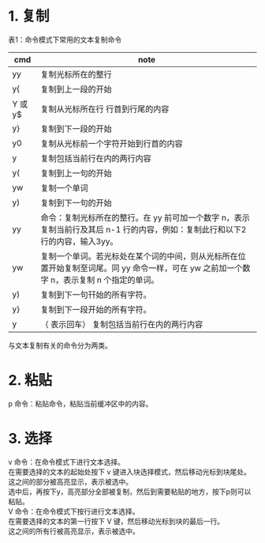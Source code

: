 # 1. 复制   
表1：命令模式下常用的文本复制命令  

| cmd | note |     
| -- | -- |     
| yy | 复制光标所在的整行 |
| y{ | 复制到上一段的开始 |
| Y 或 y$ |	复制从光标所在行 行首到行尾的内容	|
| y} |	复制到下一段的开始 |
| y0 | 复制从光标前一个字符开始到行首的内容 |
| y<CR> | 	复制包括当前行在内的两行内容 |  
| y( | 复制到上一句的开始 |  
|	yw | 复制一个单词 |  
| y) | 复制到下一句的开始 |  	 	 
| yy | 命令：复制光标所在的整行。在 yy 前可加一个数字 n，表示复制当前行及其后 n-1 行的内容，例如：复制此行和以下2行的内容，输入3yy。 |  
|  yw | 复制一个单词。若光标处在某个词的中间，则从光标所在位置开始复制至词尾。同 yy 命令一样，可在 yw 之前加一个数字 n，表示复制 n 个指定的单词。|  
|  y) |  复制到下一句幵始的所有字符。 |  
| y} | 复制到下一段开始的所有字符。 |  
| y<CR> | （<CR> 表示回车） 复制包括当前行在内的两行内容|  

与文本复制有关的命令分为两类。

# 2. 粘贴  
p 命令：粘贴命令，粘贴当前缓冲区中的内容。
# 3. 选择
v 命令：在命令模式下进行文本选择。  
在需要选择的文本的起始处按下 v 键进入块选择模式，然后移动光标到块尾处。这之间的部分被高亮显示，表示被选中。  
选中后，再按下y，高亮部分全部被复制，然后到需要粘贴的地方，按下p则可以粘贴。  
V 命令：在命令模式下按行进行文本选择。  
在需要选择的文本的第一行按下 V 键，然后移动光标到块的最后一行。  
这之间的所有行被高亮显示，表示被选中。

